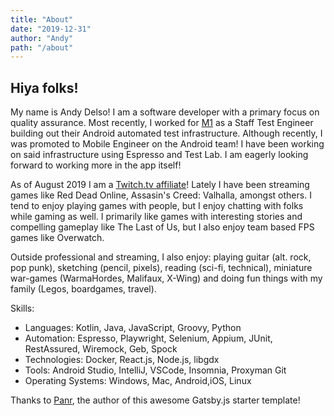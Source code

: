 ```yaml
---
title: "About"
date: "2019-12-31"
author: "Andy"
path: "/about"
---
```


## Hiya folks!

My name is Andy Delso! I am a software developer with a primary focus on quality assurance. Most recently, I worked for [M1](https://m1.com) as a Staff Test Engineer building out their Android automated test infrastructure. Although recently, I was promoted to Mobile Engineer on the Android team! I have been working on said infrastructure using Espresso and Test Lab. I am eagerly looking forward to working more in the app itself!

As of August 2019 I am a [Twitch.tv affiliate](https://twitch.tv/ddaypunk)! Lately I have been streaming games like Red Dead Online, Assasin's Creed: Valhalla, amongst others. I tend to enjoy playing games with people, but I enjoy chatting with folks while gaming as well. I primarily like games with interesting stories and compelling gameplay like The Last of Us, but I also enjoy team based FPS games like Overwatch.

Outside professional and streaming, I also enjoy: playing guitar (alt. rock, pop punk), sketching (pencil, pixels), reading (sci-fi, technical), miniature war-games (WarmaHordes, Malifaux, X-Wing) and doing fun things with my family (Legos, boardgames, travel).

Skills:
* Languages: Kotlin, Java, JavaScript,  Groovy, Python
* Automation: Espresso, Playwright, Selenium, Appium, JUnit, RestAssured, Wiremock, Geb, Spock
* Technologies: Docker, React.js, Node.js, libgdx
* Tools: Android Studio, IntelliJ, VSCode, Insomnia, Proxyman Git
* Operating Systems: Windows, Mac, Android,iOS, Linux

Thanks to [Panr](https://radoslawkoziel.pl/), the author of this awesome Gatsby.js starter template!
